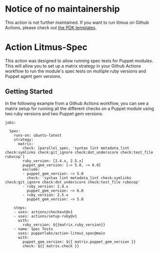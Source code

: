 # Notice of no maintainership

This action is not further maintained. If you want to run litmus on Github Actions, please check out [the PDK templates](https://github.com/puppetlabs/pdk-templates/tree/main/moduleroot/.github/workflows).

# Action Litmus-Spec

This action was designed to allow running spec tests for Puppet modules. This will allow you to set up a matrix strategy in your Github Actions workflow to run the module's spec tests on multiple ruby versions and Puppet agent gem versions.

## Getting Started

In the following example from a Github Actions workflow, you can see a matrix setup for running all the different checks on a Puppet module using two ruby versions and two Puppet gem versions.

    jobs:
    
      Spec:
        runs-on: ubuntu-latest
        strategy:
          matrix:
            check: [parallel_spec, 'syntax lint metadata_lint check:symlinks check:git_ignore check:dot_underscore check:test_file rubocop']
            ruby_version: [2.4.x, 2.5.x]
            puppet_gem_version: [~> 5.0, ~> 6.0]
            exclude:
            - puppet_gem_version: ~> 5.0
              check: 'syntax lint metadata_lint check:symlinks check:git_ignore check:dot_underscore check:test_file rubocop'
            - ruby_version: 2.4.x
              puppet_gem_version: ~> 6.0
            - ruby_version: 2.5.x
              puppet_gem_version: ~> 5.0
    
        steps:
        - uses: actions/checkout@v1
        - uses: actions/setup-ruby@v1
          with:
            ruby_version: ${{matrix.ruby_version}}
        - name: Spec Tests
          uses: puppetlabs/action-litmus_spec@main
          with:
            puppet_gem_version: ${{ matrix.puppet_gem_version }}
            check: ${{ matrix.check }}
